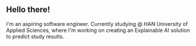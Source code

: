 ## Hello there!

I'm an aspiring software engineer. Currently studying @ HAN University of Applied Sciences, where I'm working on creating an Explainable AI solution to predict study results.
